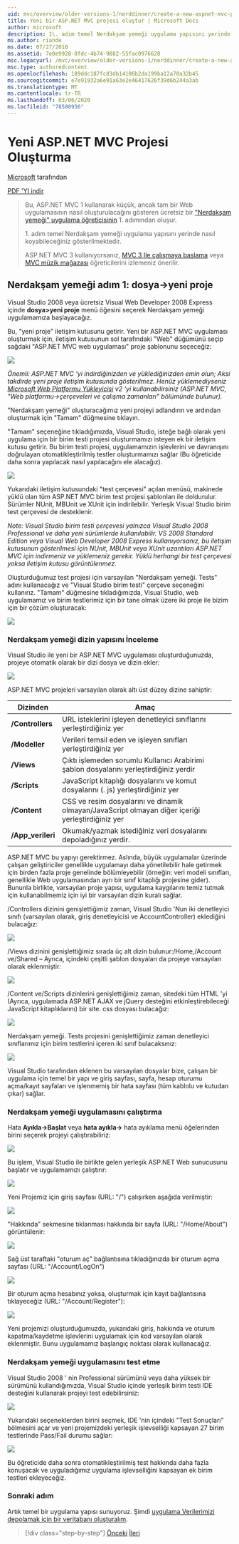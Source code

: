 ```yaml
---
uid: mvc/overview/older-versions-1/nerddinner/create-a-new-aspnet-mvc-project
title: Yeni bir ASP.NET MVC projesi oluştur | Microsoft Docs
author: microsoft
description: 1\. adım temel Nerdakşam yemeği uygulama yapısını yerinde nasıl koyabileceğiniz gösterilmektedir.
ms.author: riande
ms.date: 07/27/2010
ms.assetid: 7e0e9928-8fdc-4b74-9882-55fac0976628
msc.legacyurl: /mvc/overview/older-versions-1/nerddinner/create-a-new-aspnet-mvc-project
msc.type: authoredcontent
ms.openlocfilehash: 189ddc187fc83db14106b2da199ba12a70a32b45
ms.sourcegitcommit: e7e91932a6e91a63e2e46417626f39d6b244a3ab
ms.translationtype: MT
ms.contentlocale: tr-TR
ms.lasthandoff: 03/06/2020
ms.locfileid: "78580936"
---
```

# <a name="create-a-new-aspnet-mvc-project"></a>Yeni ASP.NET MVC Projesi Oluşturma

[Microsoft](https://github.com/microsoft) tarafından

[PDF 'YI indir](http://aspnetmvcbook.s3.amazonaws.com/aspnetmvc-nerdinner_v1.pdf)

> Bu, ASP.NET MVC 1 kullanarak küçük, ancak tam bir Web uygulamasının nasıl oluşturulacağını gösteren ücretsiz bir ["Nerdakşam yemeği" uygulama öğreticisinin](introducing-the-nerddinner-tutorial.md) 1. adımından oluşur.
> 
> 1\. adım temel Nerdakşam yemeği uygulama yapısını yerinde nasıl koyabileceğiniz gösterilmektedir.
> 
> ASP.NET MVC 3 kullanıyorsanız, [MVC 3 Ile çalışmaya başlama](../../older-versions/getting-started-with-aspnet-mvc3/cs/intro-to-aspnet-mvc-3.md) veya [MVC müzik mağazası](../../older-versions/mvc-music-store/mvc-music-store-part-1.md) öğreticilerini izlemeniz önerilir.

## <a name="nerddinner-step-1-file-gtnew-project"></a>Nerdakşam yemeği adım 1: dosya-&gt;yeni proje

Visual Studio 2008 veya ücretsiz Visual Web Developer 2008 Express içinde **dosya&gt;yeni proje** menü öğesini seçerek Nerdakşam yemeği uygulamamıza başlayacağız.

Bu, "yeni proje" iletişim kutusunu getirir. Yeni bir ASP.NET MVC uygulaması oluşturmak için, iletişim kutusunun sol tarafındaki "Web" düğümünü seçip sağdaki "ASP.NET MVC web uygulaması" proje şablonunu seçeceğiz:

![](create-a-new-aspnet-mvc-project/_static/image1.png)

*Önemli: ASP.NET MVC 'yi indirdiğinizden ve yüklediğinizden emin olun; Aksi takdirde yeni proje iletişim kutusunda gösterilmez. Henüz yüklemediyseniz [Microsoft Web Platformu Yükleyicisi](https://www.microsoft.com/web/downloads/platform.aspx) v2 'yi kullanabilirsiniz (ASP.NET MVC, "Web platformu-&gt;çerçeveleri ve çalışma zamanları" bölümünde bulunur).*

"Nerdakşam yemeği" oluşturacağımız yeni projeyi adlandırın ve ardından oluşturmak için "Tamam" düğmesine tıklayın.

"Tamam" seçeneğine tıkladığımızda, Visual Studio, isteğe bağlı olarak yeni uygulama için bir birim testi projesi oluşturmamızı isteyen ek bir iletişim kutusu getirir. Bu birim testi projesi, uygulamamızın işlevlerini ve davranışını doğrulayan otomatikleştirilmiş testler oluşturmamızı sağlar (Bu öğreticide daha sonra yapılacak nasıl yapılacağını ele alacağız).

![](create-a-new-aspnet-mvc-project/_static/image2.png)

Yukarıdaki iletişim kutusundaki "test çerçevesi" açılan menüsü, makinede yüklü olan tüm ASP.NET MVC birim test projesi şablonları ile doldurulur. Sürümler NUnit, MBUnit ve XUnit için indirilebilir. Yerleşik Visual Studio birim test çerçevesi de desteklenir.

*Note: Visual Studio birim testi çerçevesi yalnızca Visual Studio 2008 Professional ve daha yeni sürümlerde kullanılabilir. VS 2008 Standard Edition veya Visual Web Developer 2008 Express kullanıyorsanız, bu iletişim kutusunun gösterilmesi için NUnit, MBUnit veya XUnit uzantıları ASP.NET MVC için indirmeniz ve yüklemeniz gerekir. Yüklü herhangi bir test çerçevesi yoksa iletişim kutusu görüntülenmez.*

Oluşturduğumuz test projesi için varsayılan "Nerdakşam yemeği. Tests" adını kullanacağız ve "Visual Studio birim testi" çerçeve seçeneğini kullanırız. "Tamam" düğmesine tıkladığımızda, Visual Studio, web uygulamamız ve birim testlerimiz için bir tane olmak üzere iki proje ile bizim için bir çözüm oluşturacak:

![](create-a-new-aspnet-mvc-project/_static/image3.png)

### <a name="examining-the-nerddinner-directory-structure"></a>Nerdakşam yemeği dizin yapısını İnceleme

Visual Studio ile yeni bir ASP.NET MVC uygulaması oluşturduğunuzda, projeye otomatik olarak bir dizi dosya ve dizin ekler:

![](create-a-new-aspnet-mvc-project/_static/image4.png)

ASP.NET MVC projeleri varsayılan olarak altı üst düzey dizine sahiptir:

| **Dizinden** | **Amaç** |
| --- | --- |
| **/Controllers** | URL isteklerini işleyen denetleyici sınıflarını yerleştirdiğiniz yer |
| **/Modeller** | Verileri temsil eden ve işleyen sınıfları yerleştirdiğiniz yer |
| **/Views** | Çıktı işlemeden sorumlu Kullanıcı Arabirimi şablon dosyalarını yerleştirdiğiniz yerdir |
| **/Scripts** | JavaScript kitaplığı dosyalarını ve komut dosyalarını (. js) yerleştirdiğiniz yer |
| **/Content** | CSS ve resim dosyalarını ve dinamik olmayan/JavaScript olmayan diğer içeriği yerleştirdiğiniz yer |
| **/App\_verileri** | Okumak/yazmak istediğiniz veri dosyalarını depoladığınız yerdir. |

ASP.NET MVC bu yapıyı gerektirmez. Aslında, büyük uygulamalar üzerinde çalışan geliştiriciler genellikle uygulamayı daha yönetilebilir hale getirmek için birden fazla proje genelinde bölümleyebilir (örneğin: veri modeli sınıfları, genellikle Web uygulamasından ayrı bir sınıf kitaplığı projesine gider). Bununla birlikte, varsayılan proje yapısı, uygulama kaygılarını temiz tutmak için kullanabilmemiz için iyi bir varsayılan dizin kuralı sağlar.

/Controllers dizinini genişlettiğimiz zaman, Visual Studio 'Nun iki denetleyici sınıfı (varsayılan olarak, giriş denetleyicisi ve AccountController) eklediğini bulacağız:

![](create-a-new-aspnet-mvc-project/_static/image5.png)

/Views dizinini genişlettiğimiz sırada üç alt dizin bulunur:/Home,/Account ve/Shared – Ayrıca, içindeki çeşitli şablon dosyaları da projeye varsayılan olarak eklenmiştir:

![](create-a-new-aspnet-mvc-project/_static/image6.png)

/Content ve/Scripts dizinlerini genişlettiğimiz zaman, sitedeki tüm HTML 'yi (Ayrıca, uygulamada ASP.NET AJAX ve jQuery desteğini etkinleştirebileceği JavaScript kitaplıklarını) bir site. css dosyası bulacağız:

![](create-a-new-aspnet-mvc-project/_static/image7.png)

Nerdakşam yemeği. Tests projesini genişlettiğimiz zaman denetleyici sınıflarımız için birim testlerini içeren iki sınıf bulacaksınız:

![](create-a-new-aspnet-mvc-project/_static/image8.png)

Visual Studio tarafından eklenen bu varsayılan dosyalar bize, çalışan bir uygulama için temel bir yapı ve giriş sayfası, sayfa, hesap oturumu açma/kayıt sayfaları ve işlenmemiş bir hata sayfası (tüm kablolu ve kutudan çıkar) sağlar.

### <a name="running-the-nerddinner-application"></a>Nerdakşam yemeği uygulamasını çalıştırma

Hata **Ayıkla-&gt;Başlat** veya **hata ayıkla-&gt;** hata ayıklama menü öğelerinden birini seçerek projeyi çalıştırabiliriz:

![](create-a-new-aspnet-mvc-project/_static/image9.png)

Bu işlem, Visual Studio ile birlikte gelen yerleşik ASP.NET Web sunucusunu başlatır ve uygulamamızı çalıştırır:

![](create-a-new-aspnet-mvc-project/_static/image10.png)

Yeni Projemiz için giriş sayfası (URL: "/") çalışırken aşağıda verilmiştir:

![](create-a-new-aspnet-mvc-project/_static/image11.png)

"Hakkında" sekmesine tıklanması hakkında bir sayfa (URL: "/Home/About") görüntülenir:

![](create-a-new-aspnet-mvc-project/_static/image12.png)

Sağ üst taraftaki "oturum aç" bağlantısına tıkladığınızda bir oturum açma sayfası (URL: "/Account/LogOn")

![](create-a-new-aspnet-mvc-project/_static/image13.png)

Bir oturum açma hesabınız yoksa, oluşturmak için kayıt bağlantısına tıklayeceğiz (URL: "/Account/Register"):

![](create-a-new-aspnet-mvc-project/_static/image14.png)

Yeni projemizi oluşturduğumuzda, yukarıdaki giriş, hakkında ve oturum kapatma/kaydetme işlevlerini uygulamak için kod varsayılan olarak eklenmiştir. Bunu uygulamamız başlangıç noktası olarak kullanacağız.

### <a name="testing-the-nerddinner-application"></a>Nerdakşam yemeği uygulamasını test etme

Visual Studio 2008 ' nin Professional sürümünü veya daha yüksek bir sürümünü kullandığımızda, Visual Studio içinde yerleşik birim testi IDE desteğini kullanarak projeyi test edebilirsiniz:

![](create-a-new-aspnet-mvc-project/_static/image15.png)

Yukarıdaki seçeneklerden birini seçmek, IDE 'nin içindeki "Test Sonuçları" bölmesini açar ve yeni projemizdeki yerleşik işlevselliği kapsayan 27 birim testlerinde Pass/Fail durumu sağlar:

![](create-a-new-aspnet-mvc-project/_static/image16.png)

Bu öğreticide daha sonra otomatikleştirilmiş test hakkında daha fazla konuşacak ve uyguladığımız uygulama işlevselliğini kapsayan ek birim testleri ekleyeceğiz.

### <a name="next-step"></a>Sonraki adım

Artık temel bir uygulama yapısı sunuyoruz. Şimdi [uygulama Verilerimizi depolamak için bir veritabanı oluşturalım](create-a-database.md).

> [!div class="step-by-step"]
> [Önceki](introducing-the-nerddinner-tutorial.md)
> [İleri](create-a-database.md)
